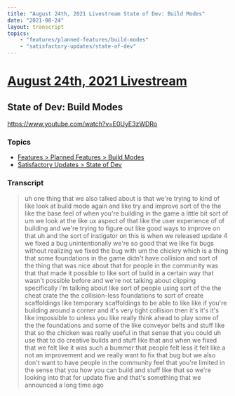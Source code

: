 ```yaml
---
title: "August 24th, 2021 Livestream State of Dev: Build Modes"
date: "2021-08-24"
layout: transcript
topics:
    - "features/planned-features/build-modes"
    - "satisfactory-updates/state-of-dev"
---
```

# [August 24th, 2021 Livestream](../2021-08-24.md)
## State of Dev: Build Modes
https://www.youtube.com/watch?v=E0UyE3zWDRo

### Topics
* [Features > Planned Features > Build Modes](../topics/features/planned-features/build-modes.md)
* [Satisfactory Updates > State of Dev](../topics/satisfactory-updates/state-of-dev.md)

### Transcript

> uh one thing that we also talked about is that we're trying to kind of like look at build mode again and like try and improve sort of the the like the base feel of when you're building in the game a little bit sort of um we look at the like ux aspect of that like the user experience of of building and we're trying to figure out like good ways to improve on that uh and the sort of instigator on this is when we released update 4 we fixed a bug unintentionally we're so good that we like fix bugs without realizing we fixed the bug with um the chickry which is a thing that some foundations in the game didn't have collision and sort of the thing that was nice about that for people in the community was that that made it possible to like sort of build in a certain way that wasn't possible before and we're not talking about clipping specifically i'm talking about like sort of people using sort of the the cheat crate the the collision-less foundations to sort of create scaffoldings like temporary scaffoldings to be able to like like if you're building around a corner and it's very tight collision then it's it's it's like impossible to unless you like really think ahead to play some of the the foundations and some of the like conveyor belts and stuff like that so the chicken was really useful in that sense that you could uh use that to do creative builds and stuff like that and when we fixed that we felt like it was such a bummer that people felt less it felt like a not an improvement and we really want to fix that bug but we also don't want to have people in the community feel that you're limited in the sense that you how you can build and stuff like that so we're looking into that for update five and that's something that we announced a long time ago
